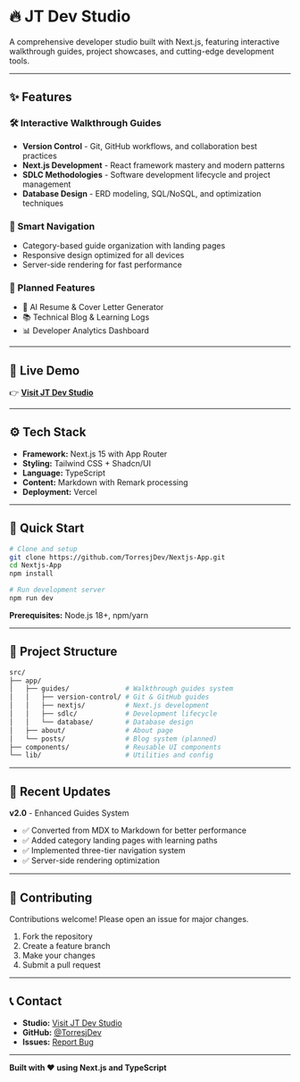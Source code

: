 # 🔥 JT Dev Studio

A comprehensive developer studio built with Next.js, featuring interactive walkthrough guides, project showcases, and cutting-edge development tools.

---

## ✨ Features

### 🛠️ Interactive Walkthrough Guides

- **Version Control** - Git, GitHub workflows, and collaboration best practices
- **Next.js Development** - React framework mastery and modern patterns
- **SDLC Methodologies** - Software development lifecycle and project management
- **Database Design** - ERD modeling, SQL/NoSQL, and optimization techniques

### 🎯 Smart Navigation

- Category-based guide organization with landing pages
- Responsive design optimized for all devices
- Server-side rendering for fast performance

### 🔮 Planned Features

- 🧠 AI Resume & Cover Letter Generator
- 📚 Technical Blog & Learning Logs
- 📊 Developer Analytics Dashboard

---

## 🚀 Live Demo

👉 **[Visit JT Dev Studio](https://nextjs-app-plum-one.vercel.app)**

---

## ⚙️ Tech Stack

- **Framework:** Next.js 15 with App Router
- **Styling:** Tailwind CSS + Shadcn/UI
- **Language:** TypeScript
- **Content:** Markdown with Remark processing
- **Deployment:** Vercel

---

## 🚀 Quick Start

```bash
# Clone and setup
git clone https://github.com/TorresjDev/Nextjs-App.git
cd Nextjs-App
npm install

# Run development server
npm run dev
```

**Prerequisites:** Node.js 18+, npm/yarn

---

## 📁 Project Structure

```bash
src/
├── app/
│   ├── guides/              # Walkthrough guides system
│   │   ├── version-control/ # Git & GitHub guides
│   │   ├── nextjs/          # Next.js development
│   │   ├── sdlc/            # Development lifecycle
│   │   └── database/        # Database design
│   ├── about/               # About page
│   └── posts/               # Blog system (planned)
├── components/              # Reusable UI components
└── lib/                     # Utilities and config
```

---

## 🔄 Recent Updates

**v2.0** - Enhanced Guides System

- ✅ Converted from MDX to Markdown for better performance
- ✅ Added category landing pages with learning paths
- ✅ Implemented three-tier navigation system
- ✅ Server-side rendering optimization

---

## 🤝 Contributing

Contributions welcome! Please open an issue for major changes.

1. Fork the repository
2. Create a feature branch
3. Make your changes
4. Submit a pull request

---

## 📞 Contact

- **Studio:** [Visit JT Dev Studio](https://nextjs-app-plum-one.vercel.app)
- **GitHub:** [@TorresjDev](https://github.com/TorresjDev)
- **Issues:** [Report Bug](https://github.com/TorresjDev/Nextjs-App/issues)

---

**Built with ❤️ using Next.js and TypeScript**
